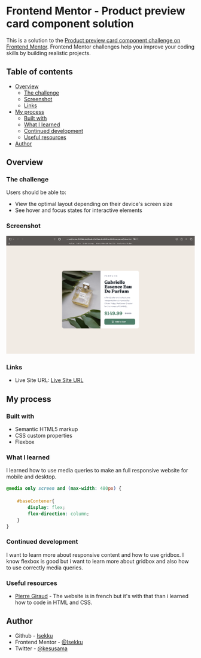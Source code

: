 # Frontend Mentor - Product preview card component solution

This is a solution to the [Product preview card component challenge on Frontend Mentor](https://www.frontendmentor.io/challenges/product-preview-card-component-GO7UmttRfa). Frontend Mentor challenges help you improve your coding skills by building realistic projects. 

## Table of contents

- [Overview](#overview)
  - [The challenge](#the-challenge)
  - [Screenshot](#screenshot)
  - [Links](#links)
- [My process](#my-process)
  - [Built with](#built-with)
  - [What I learned](#what-i-learned)
  - [Continued development](#continued-development)
  - [Useful resources](#useful-resources)
- [Author](#author)

## Overview

### The challenge

Users should be able to:

- View the optimal layout depending on their device's screen size
- See hover and focus states for interactive elements

### Screenshot

![](./images/screenshot.png)

### Links

- Live Site URL: [Live Site URL](https://sprightly-khapse-cdf3c0.netlify.app)

## My process

### Built with

- Semantic HTML5 markup
- CSS custom properties
- Flexbox

### What I learned

I learned how to use media queries to make an full responsive website for mobile and desktop.

```css
@media only screen and (max-width: 480px) {

    #baseContener{
        display: flex;
        flex-direction: column;
    }
}
```

### Continued development

I want to learn more about responsive content and how to use gridbox. I know flexbox is good but i want to learn more about gridbox and also how to use correctly media queries.

### Useful resources

- [Pierre Giraud](https://www.pierre-giraud.com/html-css-apprendre-coder-cours/) - The website is in french but it's with that than i learned how to code in HTML and CSS.

## Author

- Github - [Isekku](https://github.com/Isekku)
- Frontend Mentor - [@Isekku](https://www.frontendmentor.io/profile/Isekku)
- Twitter - [@kesusama](https://www.twitter.com/kesusama)
